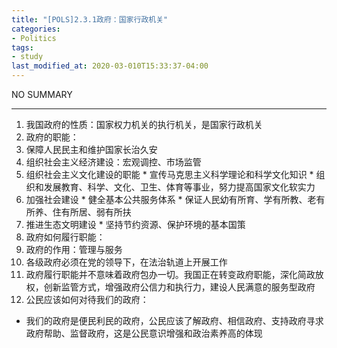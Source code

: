 ```yaml
---
title: "[POLS]2.3.1政府：国家行政机关"
categories:
- Politics
tags:
- study
last_modified_at: 2020-03-010T15:33:37-04:00
---
```


NO SUMMARY

***

1. 我国政府的性质：国家权力机关的执行机关，是国家行政机关
2. 政府的职能：
  1. 保障人民民主和维护国家长治久安
  2. 组织社会主义经济建设：宏观调控、市场监管
  3. 组织社会主义文化建设的职能
    * 宣传马克思主义科学理论和科学文化知识
    * 组织和发展教育、科学、文化、卫生、体育等事业，努力提高国家文化软实力
  4. 加强社会建设
    * 健全基本公共服务体系
    * 保证人民幼有所育、学有所教、老有所养、住有所居、弱有所扶
  5. 推进生态文明建设
    * 坚持节约资源、保护环境的基本国策
3. 政府如何履行职能：
  1. 政府的作用：管理与服务
  2. 各级政府必须在党的领导下，在法治轨道上开展工作
  3. 政府履行职能并不意味着政府包办一切。我国正在转变政府职能，深化简政放权，创新监管方式，增强政府公信力和执行力，建设人民满意的服务型政府
4. 公民应该如何对待我们的政府：
  * 我们的政府是便民利民的政府，公民应该了解政府、相信政府、支持政府寻求政府帮助、监督政府，这是公民意识增强和政治素养高的体现
    
 
